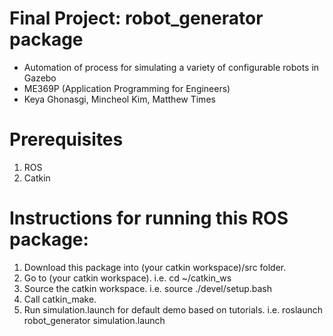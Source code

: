 # Final Project: robot_generator package
- Automation of process for simulating a variety of configurable robots in Gazebo
- ME369P (Application Programming for Engineers)
- Keya Ghonasgi, Mincheol Kim, Matthew Times

# Prerequisites
1) ROS
2) Catkin

# Instructions for running this ROS package:

1) Download this package into (your catkin workspace)/src folder.
2) Go to (your catkin workspace). i.e. cd ~/catkin_ws
3) Source the catkin workspace. i.e. source ./devel/setup.bash
4) Call catkin_make.
5) Run simulation.launch for default demo based on tutorials. i.e. roslaunch robot_generator simulation.launch
